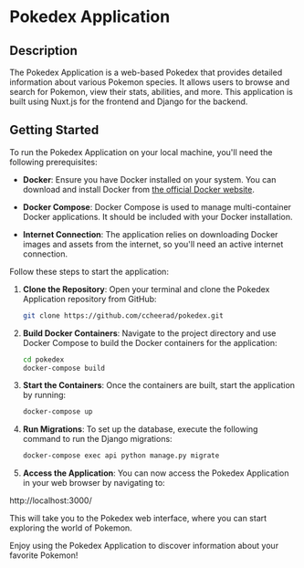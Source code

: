 # Pokedex Application
## Description

The Pokedex Application is a web-based Pokedex that provides detailed information about various Pokemon species. It allows users to browse and search for Pokemon, view their stats, abilities, and more. This application is built using Nuxt.js for the frontend and Django for the backend.

## Getting Started

To run the Pokedex Application on your local machine, you'll need the following prerequisites:

- **Docker**: Ensure you have Docker installed on your system. You can download and install Docker from [the official Docker website](https://www.docker.com/get-started).

- **Docker Compose**: Docker Compose is used to manage multi-container Docker applications. It should be included with your Docker installation.

- **Internet Connection**: The application relies on downloading Docker images and assets from the internet, so you'll need an active internet connection.

Follow these steps to start the application:

1. **Clone the Repository**: Open your terminal and clone the Pokedex Application repository from GitHub:

   ```bash
   git clone https://github.com/ccheerad/pokedex.git

2. **Build Docker Containers**: Navigate to the project directory and use Docker Compose to build the Docker containers for the application:
    ```bash
    cd pokedex
    docker-compose build

3. **Start the Containers**: Once the containers are built, start the application by running:
    ```bash
    docker-compose up

4. **Run Migrations**: To set up the database, execute the following command to run the Django migrations:
    ```bash
    docker-compose exec api python manage.py migrate

5. **Access the Application**: You can now access the Pokedex Application in your web browser by navigating to:

http://localhost:3000/

This will take you to the Pokedex web interface, where you can start exploring the world of Pokemon.

Enjoy using the Pokedex Application to discover information about your favorite Pokemon!
